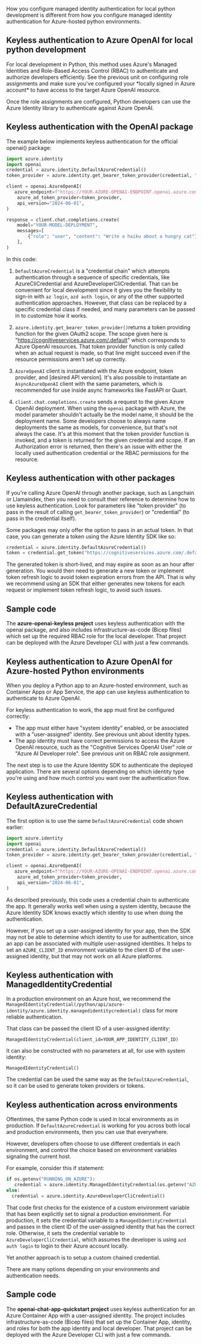 How you configure managed identity authentication for local python development is different from how you configure managed identity authentication for Azure-hosted python environments.

## Keyless authentication to Azure OpenAI for local python development

For local development in Python, this method uses Azure's Managed Identities and Role-Based Access Control (RBAC) to authenticate and authorize developers efficiently. See the previous unit on configuring role assignments and make sure you've configured your \*locally signed in Azure account* to have access to the target Azure OpenAI resource.

Once the role assignments are configured, Python developers can use the Azure Identity library to authenticate against Azure OpenAI. 

## Keyless authentication with the OpenAI package

The example below implements keyless authentication for the official openai() package:

```python
import azure.identity
import openai
credential = azure.identity.DefaultAzureCredential()
token_provider = azure.identity.get_bearer_token_provider(credential, "https://cognitiveservices.azure.com/.default")

client = openai.AzureOpenAI(   
   azure_endpoint=f"https://YOUR-AZURE-OPENAI-ENDPOINT.openai.azure.com",
    azure_ad_token_provider=token_provider,
    api_version="2024-06-01",
)

response = client.chat.completions.create(
    model="YOUR-MODEL-DEPLOYMENT", 
    messages=[
        {"role": "user", "content": "Write a haiku about a hungry cat"},
    ],
)
```

In this code:

1. `DefaultAzureCredential` is a "credential chain" which attempts authentication through a sequence of specific credentials, like AzureCliCredential and AzureDeveloperCliCredential. That can be convenient for local development since it gives you the flexibility to sign-in with `az login`, `azd auth login`, or any of the other supported authentication approaches. However, that class can be replaced by a specific credential class if needed, and many parameters can be passed in to customize how it works.

2. `azure.identity.get_bearer_token_provider()`returns a token providing function for the given OAuth2 scope. The scope given here is "https://cognitiveservices.azure.com/.default" which corresponds to Azure OpenAI resources. That token provider function is only called when an actual request is made, so that line might succeed even if the resource permissions aren't set up correctly.

3. `AzureOpenAI` client is instantiated with the Azure endpoint, token provider, and [desired API version]. It's also possible to instantiate an `AsyncAzureOpenAI` client with the same parameters, which is recommended for use inside async frameworks like FastAPI or Quart.

4. `client.chat.completions.create` sends a request to the given Azure OpenAI deployment. When using the `openai` package with Azure, the model parameter shouldn't actually be the model name, it should be the deployment name. Some developers choose to always name deployments the same as models, for convenience, but that's not always the case. It's at this moment that the token provider function is invoked, and a token is returned for the given credential and scope. If an Authorization error is returned, then there's an issue with either the locally used authentication credential or the RBAC permissions for the resource.

## Keyless authentication with other packages

If you're calling Azure OpenAI through another package, such as Langchain or Llamaindex, then you need to consult their reference to determine how to use keyless authentication. Look for parameters like "token provider" (to pass in the result of calling `get_bearer_token_provider`) or "credential" (to pass in the credential itself).

Some packages may only offer the option to pass in an actual token. In that case, you can generate a token using the Azure Identity SDK like so:

```python
credential = azure.identity.DefaultAzureCredential()
token = credential.get_token("https://cognitiveservices.azure.com/.default")
```

The generated token is short-lived, and may expire as soon as an hour after generation. You would then need to generate a new token or implement token refresh logic to avoid token expiration errors from the API. That is why we recommend using an SDK that either generates new tokens for each request or implement token refresh logic, to avoid such issues.

## Sample code

The **azure-openai-keyless project** uses keyless authentication with the openai package, and also includes infrastructure-as-code (Bicep files) which set up the required RBAC role for the local developer. That project can be deployed with the Azure Developer CLI with just a few commands.

## Keyless authentication to Azure OpenAI for Azure-hosted Python environments

When you deploy a Python app to an Azure-hosted environment, such as Container Apps or App Service, the app can use keyless authentication to authenticate to Azure OpenAI.

For keyless authentication to work, the app must first be configured correctly:

- The app must either have "system identity" enabled, or be associated with a "user-assigned" identity. See previous unit about identity types.
- The app identity must have correct permissions to access the Azure OpenAI resource, such as the "Cognitive Services OpenAI User" role or "Azure AI Developer role". See previous unit on RBAC role assignment.

The next step is to use the Azure Identity SDK to authenticate the deployed application. There are several options depending on which identity type you're using and how much control you want over the authentication flow.

## Keyless authentication with DefaultAzureCredential

The first option is to use the same `DefaultAzureCredential` code shown earlier:

```python
import azure.identity
import openai
credential = azure.identity.DefaultAzureCredential()
token_provider = azure.identity.get_bearer_token_provider(credential, "https://cognitiveservices.azure.com/.default")

client = openai.AzureOpenAI(   
   azure_endpoint=f"https://YOUR-AZURE-OPENAI-ENDPOINT.openai.azure.com",
    azure_ad_token_provider=token_provider,
    api_version="2024-06-01",
)
```

As described previously, this code uses a credential chain to authenticate the app. It generally works well when using a system identity, because the Azure Identity SDK knows exactly which identity to use when doing the authentication.

However, if you set up a user-assigned identity for your app, then the SDK may not be able to determine which identity to use for authentication, since an app can be associated with multiple user-assigned identities. It helps to set an `AZURE_CLIENT_ID` environment variable to the client ID of the user-assigned identity, but that may not work on all Azure platforms.

## Keyless authentication with ManagedIdentityCredential

In a production environment on an Azure host, we recommend the `ManagedIdentityCredential(/python/api/azure-identity/azure.identity.managedidentitycredential)` class for more reliable authentication.

That class can be passed the client ID of a user-assigned identity:

`ManagedIdentityCredential(client_id=YOUR_APP_IDENTITY_CLIENT_ID)`

It can also be constructed with no parameters at all, for use with system identity:

`ManagedIdentityCredential()`

The credential can be used the same way as the `DefaultAzureCredential`, so it can be used to generate token providers or tokens.

## Keyless authentication across environments

Oftentimes, the same Python code is used in local environments as in production. If `DefaultAzureCredential` is working for you across both local and production environments, then you can use that everywhere.

However, developers often choose to use different credentials in each environment, and control the choice based on environment variables signaling the current host. 

For example, consider this if statement:

```python
if os.getenv("RUNNING_ON_AZURE"):
   credential = azure.identity.ManagedIdentityCredential(os.getenv("AZURE_CLIENT_ID"))
else:
  credential = azure.identity.AzureDeveloperCliCredential()

```

That code first checks for the existence of a custom environment variable that has been explicitly set to signal a production environment. For production, it sets the credential variable to a `ManagedIdentityCredential` and passes in the client ID of the user-assigned identity that has the correct role. Otherwise, it sets the credential variable to `AzureDeveloperCliCredential`, which assumes the developer is using `azd auth login` to login to their Azure account locally.

Yet another approach is to setup a custom chained credential.

There are many options depending on your environments and authentication needs.

## Sample code

The **openai-chat-app-quickstart project** uses keyless authentication for an Azure Container App with a user-assigned identity. The project includes infrastructure-as-code (Bicep files) that set up the Container App, identity, and roles for both the app identity and local developer. That project can be deployed with the Azure Developer CLI with just a few commands.
